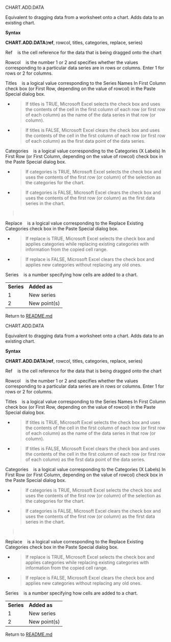 CHART.ADD.DATA

Equivalent to dragging data from a worksheet onto a chart. Adds data to
an existing chart.

**Syntax**

**CHART.ADD.DATA**(**ref**, rowcol, titles, categories, replace, series)

Ref    is the cell reference for the data that is being dragged onto the
chart

Rowcol    is the number 1 or 2 and specifies whether the values
corresponding to a particular data series are in rows or columns. Enter
1 for rows or 2 for columns.

Titles    is a logical value corresponding to the Series Names In First
Column check box (or First Row, depending on the value of rowcol) in the
Paste Special dialog box.

  - > If titles is TRUE, Microsoft Excel selects the check box and uses
    > the contents of the cell in the first column of each row (or first
    > row of each column) as the name of the data series in that row (or
    > column).

  - > If titles is FALSE, Microsoft Excel clears the check box and uses
    > the contents of the cell in the first column of each row (or first
    > row of each column) as the first data point of the data series.

Categories    is a logical value corresponding to the Categories (X
Labels) In First Row (or First Column, depending on the value of rowcol)
check box in the Paste Special dialog box.

  - > If categories is TRUE, Microsoft Excel selects the check box and
    > uses the contents of the first row (or column) of the selection as
    > the categories for the chart.

  - > If categories is FALSE, Microsoft Excel clears the check box and
    > uses the contents of the first row (or column) as the first data
    > series in the chart.

>  

Replace    is a logical value corresponding to the Replace Existing
Categories check box in the Paste Special dialog box.

  - > If replace is TRUE, Microsoft Excel selects the check box and
    > applies categories while replacing existing categories with
    > information from the copied cell range.

  - > If replace is FALSE, Microsoft Excel clears the check box and
    > applies new categories without replacing any old ones.

Series    is a number specifying how cells are added to a chart.

|            |              |
| ---------- | ------------ |
| **Series** | **Added as** |
| 1          | New series   |
| 2          | New point(s) |



Return to [README.md](README.md)

CHART.ADD.DATA

Equivalent to dragging data from a worksheet onto a chart. Adds data to
an existing chart.

**Syntax**

**CHART.ADD.DATA**(**ref**, rowcol, titles, categories, replace, series)

Ref    is the cell reference for the data that is being dragged onto the
chart

Rowcol    is the number 1 or 2 and specifies whether the values
corresponding to a particular data series are in rows or columns. Enter
1 for rows or 2 for columns.

Titles    is a logical value corresponding to the Series Names In First
Column check box (or First Row, depending on the value of rowcol) in the
Paste Special dialog box.

  - > If titles is TRUE, Microsoft Excel selects the check box and uses
    > the contents of the cell in the first column of each row (or first
    > row of each column) as the name of the data series in that row (or
    > column).

  - > If titles is FALSE, Microsoft Excel clears the check box and uses
    > the contents of the cell in the first column of each row (or first
    > row of each column) as the first data point of the data series.

Categories    is a logical value corresponding to the Categories (X
Labels) In First Row (or First Column, depending on the value of rowcol)
check box in the Paste Special dialog box.

  - > If categories is TRUE, Microsoft Excel selects the check box and
    > uses the contents of the first row (or column) of the selection as
    > the categories for the chart.

  - > If categories is FALSE, Microsoft Excel clears the check box and
    > uses the contents of the first row (or column) as the first data
    > series in the chart.

>  

Replace    is a logical value corresponding to the Replace Existing
Categories check box in the Paste Special dialog box.

  - > If replace is TRUE, Microsoft Excel selects the check box and
    > applies categories while replacing existing categories with
    > information from the copied cell range.

  - > If replace is FALSE, Microsoft Excel clears the check box and
    > applies new categories without replacing any old ones.

Series    is a number specifying how cells are added to a chart.

|            |              |
| ---------- | ------------ |
| **Series** | **Added as** |
| 1          | New series   |
| 2          | New point(s) |



Return to [README.md](README.md)

